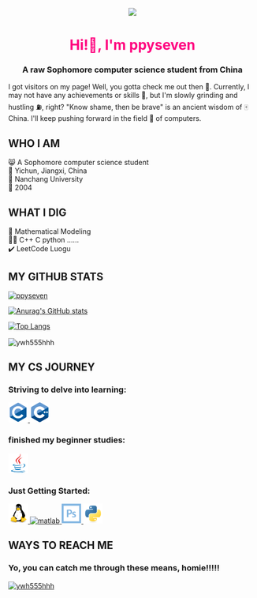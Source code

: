 <p align="center"><img src="https://i.imgur.com/A6bWGFl.gif"/></p>
<h1 align="center" style="color: #FF007F;">Hi!🤜, I'm ppyseven</h1>
<h3 align="center">A raw Sophomore computer science student from China</h3>

I got visitors on my page! Well, you gotta check me out then 👀. Currently, I may not have any achievements or skills 🤫, but I'm slowly grinding and hustling ⛽️, right? "Know shame, then be brave" is an ancient wisdom of 🀄️ China. I'll keep pushing forward in the field 📁 of computers.
## WHO I AM  
😸 A Sophomore computer science student  
📍 Yichun, Jiangxi, China  
🏫 Nanchang University  
🎂 2004  
## WHAT I DIG  
🔢 Mathematical Modeling  
👨‍💻 C++  C  python  ......  
✔️ LeetCode  Luogu  
## MY GITHUB STATS



<p align="left"> <a href="https://github.com/ryo-ma/github-profile-trophy"><img src="https://github-profile-trophy.vercel.app/?username=ppyseven&theme=oldie&row=2&column=3" alt="ppyseven" /></a> </p>





[![Anurag's GitHub stats](https://github-readme-stats.vercel.app/api?username=ppyseven&count_private=true&show_icons=true&theme=rose)](https://github.com/ppyseven/github-readme-stats)

[![Top Langs](https://github-readme-stats.vercel.app/api/top-langs/?username=ppyseven&theme=rose)](https://github.com/anuraghazra/github-readme-stats)

<p><img align="center" src="https://github-readme-streak-stats.herokuapp.com/?user=ppyseven&theme=rose" alt="ywh555hhh" /></p>

## MY CS JOURNEY
<!-- 会的东西以及 正在学习的 东西-->



<h3 align="left">Striving to delve into learning:</h3>
<p align="left"> <a href="https://www.cprogramming.com/" target="_blank" rel="noreferrer"> <img src="https://raw.githubusercontent.com/devicons/devicon/master/icons/c/c-original.svg" alt="c" width="40" height="40"/> </a> <a href="https://www.w3schools.com/cpp/" target="_blank" rel="noreferrer"> <img src="https://raw.githubusercontent.com/devicons/devicon/master/icons/cplusplus/cplusplus-original.svg" alt="cplusplus" width="40" height="40"/> </a> <a href="https://www.java.com" target="_blank" rel="noreferrer"> </a> </p>



<h3 align="left">finished my beginner studies:</h3>
<p align="left"> <a href="https://www.cprogramming.com/" target="_blank" rel="noreferrer"> <img src="https://raw.githubusercontent.com/devicons/devicon/master/icons/java/java-original.svg" alt="java" width="40" height="40"/> </a> <a href="https://www.linux.org/" target="_blank" rel="noreferrer"> </a> </p>



<h3 align="left">Just Getting Started:</h3>
<p align="left"> <a href="https://www.cprogramming.com/" target="_blank" rel="noreferrer"> <img src="https://raw.githubusercontent.com/devicons/devicon/master/icons/linux/linux-original.svg" alt="linux" width="40" height="40"/> </a> <a href="https://www.mathworks.com/" target="_blank" rel="noreferrer"> <img src="https://upload.wikimedia.org/wikipedia/commons/2/21/Matlab_Logo.png" alt="matlab" width="40" height="40"/> </a> <a href="https://www.photoshop.com/en" target="_blank" rel="noreferrer"> <img src="https://raw.githubusercontent.com/devicons/devicon/master/icons/photoshop/photoshop-line.svg" alt="photoshop" width="40" height="40"/> </a> <a href="https://www.python.org" target="_blank" rel="noreferrer"> <img src="https://raw.githubusercontent.com/devicons/devicon/master/icons/python/python-original.svg" alt="python" width="40" height="40"/> </a> </p>

## WAYS TO REACH ME
<!-- 联系方式 -->
<h3 align="left">Yo, you can catch me through these means, homie!!!!!</h3>
<p align="left">
<a href="https://leetcode.cn/u/ppyseven/" target="_blank"><img align="center" src="https://raw.githubusercontent.com/rahuldkjain/github-profile-readme-generator/master/src/images/icons/Social/leet-code.svg" alt="ywh555hhh" height="30" width="40" /></a>
</p>


 


